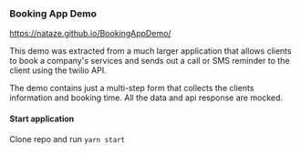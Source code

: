 ### Booking App Demo

https://nataze.github.io/BookingAppDemo/

This demo was extracted from a much larger application that allows clients to book a company's services and sends out a call or SMS reminder to the client using the twilio API.

The demo contains just a multi-step form that collects the clients information and booking time. All the data and api response are mocked.

#### Start application

Clone repo and run
`yarn start`
